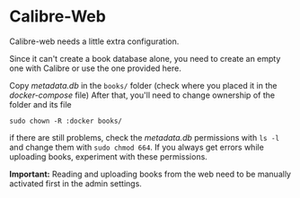 # Calibre-Web

Calibre-web needs a little extra configuration. 

Since it can't create a book database alone, you need to create an empty one with Calibre or use the one provided here.

Copy *metadata.db* in the `books/` folder (check where you placed it in the *docker-compose* file)
After that, you'll need to change ownership of the folder and its file

`sudo chown -R :docker books/`

if there are still problems, check the *metadata.db* permissions with `ls -l` and change them with `sudo chmod 664`. If you always get errors while uploading books, experiment with these permissions.

__Important:__ Reading and uploading books from the web need to be manually activated first in the admin settings.

